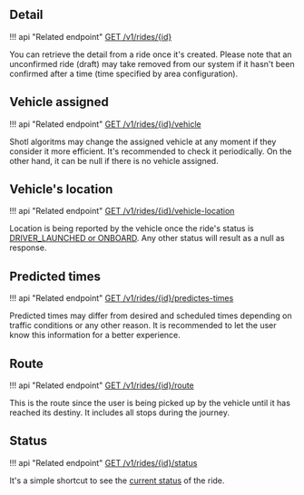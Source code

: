 ## Detail

!!! api "Related endpoint"
    [GET /v1/rides/{id}](https://app.swaggerhub.com/apis-docs/Shotl-transportation/maas/1.0.0-draft#/Ride/getRide)
    
You can retrieve the detail from a ride once it's created. Please note that an unconfirmed ride (draft)
may take removed from our system if it hasn't been confirmed after a time (time specified by area configuration).

## Vehicle assigned

!!! api "Related endpoint"
    [GET /v1/rides/{id}/vehicle](https://app.swaggerhub.com/apis-docs/Shotl-transportation/maas/1.0.0-draft#/Ride/getRideVehicle)
    
Shotl algoritms may change the assigned vehicle at any moment if they consider it more efficient. 
It's recommended to check it periodically. On the other hand, it can be null if there is no vehicle assigned.

## Vehicle's location

!!! api "Related endpoint"
    [GET /v1/rides/{id}/vehicle-location](https://app.swaggerhub.com/apis-docs/Shotl-transportation/maas/1.0.0-draft#/Ride/getRideVehicleLocation)
    
Location is being reported by the vehicle once the ride's status is [DRIVER_LAUNCHED or ONBOARD](status-and-transitions.md). 
Any other status will result as a null as response.

## Predicted times

!!! api "Related endpoint"
    [GET /v1/rides/{id}/predictes-times](https://app.swaggerhub.com/apis-docs/Shotl-transportation/maas/1.0.0-draft#/Ride/getRidePredictedTimes)
    
Predicted times may differ from desired and scheduled times depending on traffic conditions or any other reason. 
It is recommended to let the user know this information for a better experience.

## Route

!!! api "Related endpoint"
    [GET /v1/rides/{id}/route](https://app.swaggerhub.com/apis-docs/Shotl-transportation/maas/1.0.0-draft#/Ride/getRideRoute)
    
This is the route since the user is being picked up by the vehicle until it has reached its destiny. 
It includes all stops during the journey.

## Status

!!! api "Related endpoint"
    [GET /v1/rides/{id}/status](https://app.swaggerhub.com/apis-docs/Shotl-transportation/maas/1.0.0-draft#/Ride/getRideStatus)
    
It's a simple shortcut to see the [current status](status-and-transitions.md) of the ride.
